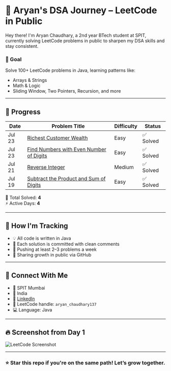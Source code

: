 # 🚀 Aryan's DSA Journey – LeetCode in Public

Hey there! I'm Aryan Chaudhary, a 2nd year BTech student at SPIT, currently solving LeetCode problems in public to sharpen my DSA skills and stay consistent.

### 🎯 Goal
Solve 100+ LeetCode problems in Java, learning patterns like:
- Arrays & Strings
- Math & Logic
- Sliding Window, Two Pointers, Recursion, and more

---

## 📅 Progress

| Date       | Problem Title                                              | Difficulty | Status   |
|------------|------------------------------------------------------------|------------|----------|
| Jul 23     | [Richest Customer Wealth](https://leetcode.com/problems/richest-customer-wealth/)  | Easy       | ✅ Solved |
| Jul 23     | [Find Numbers with Even Number of Digits](https://leetcode.com/problems/find-numbers-with-even-number-of-digits/) | Easy | ✅ Solved |
| Jul 21     | [Reverse Integer](https://leetcode.com/problems/reverse-integer/) | Medium     | ✅ Solved |
| Jul 19     | [Subtract the Product and Sum of Digits](https://leetcode.com/problems/subtract-the-product-and-sum-of-digits-of-an-integer/) | Easy | ✅ Solved |

🧠 Total Solved: **4**  
⚡ Active Days: **4**

---

## 📌 How I'm Tracking
- 💡 All code is written in Java
- 🧪 Each solution is committed with clean comments
- 🌱 Pushing at least 2–3 problems a week
- 👀 Sharing growth in public via GitHub

---

## 📎 Connect With Me
- 🏫 SPIT Mumbai  
- 📍 India  
- 🔗 [LinkedIn](https://www.linkedin.com/in/aryan-chaudhary-40211b314)  
- 💬 LeetCode handle: `aryan_chaudhary137`  
- 💻 Language: Java

---

## 🔥 Screenshot from Day 1
![LeetCode Screenshot](/Screenshot%202025-07-23%20211512.png)

---

### ⭐ Star this repo if you're on the same path! Let’s grow together.


